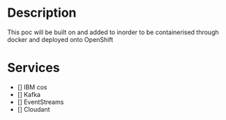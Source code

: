 # Description
This poc will be built on and added to inorder to be containerised through docker and deployed onto OpenShift

# Services
- [] IBM cos
- [] Kafka
- [] EventStreams
- [] Cloudant